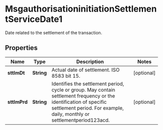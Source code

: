 

# MsgauthorisationinitiationSettlementServiceDate1

Date related to the settlement of the transaction.
## Properties

Name | Type | Description | Notes
------------ | ------------- | ------------- | -------------
**sttlmDt** | **String** | Actual date of settlement. ISO 8583 bit 15. |  [optional]
**sttlmPrd** | **String** | Identifies the settlement period, cycle or group. May contain settlement frequency or the identification of specific settlement period. For example, daily, monthly or settlementperiod123acd. |  [optional]



